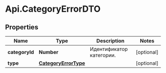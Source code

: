 # Api.CategoryErrorDTO

## Properties

Name | Type | Description | Notes
------------ | ------------- | ------------- | -------------
**categoryId** | **Number** | Идентификатор категории. | [optional] 
**type** | [**CategoryErrorType**](CategoryErrorType.md) |  | [optional] 


